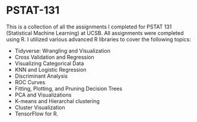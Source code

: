 # PSTAT-131
This is a collection of all the assignments I completed for PSTAT 131 (Statistical Machine Learning) at UCSB.
All assignments were completed using R. I utilized various advanced R libraries to cover the following topics: 

- Tidyverse: Wrangling and Visualization
- Cross Validation and Regression
- Visualizing Categorical Data 
- KNN and Logistic Regression 
- Discriminant Analysis 
- ROC Curves
- Fitting, Plotting, and Pruning Decision Trees
- PCA and Visualizations
- K-means and Hierarchal clustering
- Cluster Visualization
- TensorFlow for R. 
